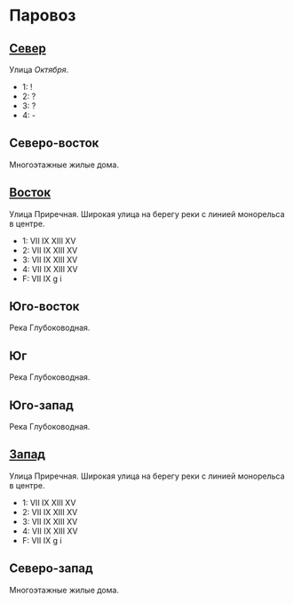 # Паровоз

## [Север](./550110.md)

Улица *Октября*.

* 1:    !
* 2:    ?
* 3:    ?
* 4:    -

## Северо-восток

Многоэтажные жилые дома.

## [Восток](./560110.md)

Улица Приречная.
Широкая улица на берегу реки с линией монорельса в центре.

* 1:    VII IX  XIII    XV
* 2:    VII IX  XIII    XV
* 3:    VII IX  XIII    XV
* 4:    VII IX  XIII    XV
* F:    VII IX
        g   i

## Юго-восток

Река Глубоководная.

## Юг

Река Глубоководная.

## Юго-запад

Река Глубоководная.

## [Запад](./540110.md)

Улица Приречная.
Широкая улица на берегу реки с линией монорельса в центре.

* 1:    VII IX  XIII    XV
* 2:    VII IX  XIII    XV
* 3:    VII IX  XIII    XV
* 4:    VII IX  XIII    XV
* F:    VII IX
        g   i

## Северо-запад

Многоэтажные жилые дома.
